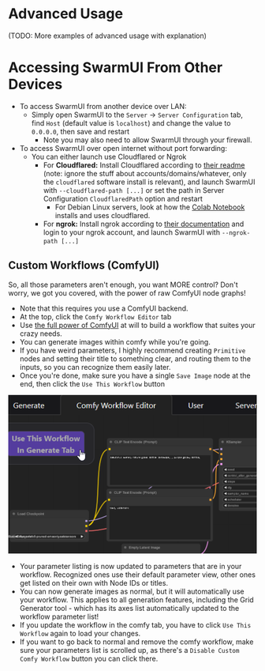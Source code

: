 # Advanced Usage

(TODO: More examples of advanced usage with explanation)

# Accessing SwarmUI From Other Devices

- To access SwarmUI from another device over LAN:
    - Simply open SwarmUI to the `Server` -> `Server Configuration` tab, find `Host` (default value is `localhost`) and change the value to `0.0.0.0`, then save and restart
        - Note you may also need to allow SwarmUI through your firewall.
- To access SwarmUI over open internet without port forwarding:
    - You can either launch use Cloudflared or Ngrok
        - For **Cloudflared:** Install Cloudflared according to [their readme](https://github.com/cloudflare/cloudflared?tab=readme-ov-file#installing-cloudflared) (note: ignore the stuff about accounts/domains/whatever, only the `cloudflared` software install is relevant), and launch SwarmUI with `--cloudflared-path [...]` or set the path in Server Configuration `CloudflaredPath` option and restart
            - For Debian Linux servers, look at how the [Colab Notebook](/colab/colab-notebook.ipynb) installs and uses cloudflared.
        - For **ngrok:**  Install ngrok according to [their documentation](https://ngrok.com/) and login to your ngrok account, and launch SwarmUI with `--ngrok-path [...]`

## Custom Workflows (ComfyUI)

So, all those parameters aren't enough, you want MORE control? Don't worry, we got you covered, with the power of raw ComfyUI node graphs!

- Note that this requires you use a ComfyUI backend.
- At the top, click the `Comfy Workflow Editor` tab
- Use [the full power of ComfyUI](https://comfyanonymous.github.io/ComfyUI_examples/) at will to build a workflow that suites your crazy needs.
- You can generate images within comfy while you're going.
- If you have weird parameters, I highly recommend creating `Primitive` nodes and setting their title to something clear, and routing them to the inputs, so you can recognize them easily later.
- Once you're done, make sure you have a single `Save Image` node at the end, then click the `Use This Workflow` button

![img](/docs/images/usecomfy.png)

- Your parameter listing is now updated to parameters that are in your workflow. Recognized ones use their default parameter view, other ones get listed on their own with Node IDs or titles.
- You can now generate images as normal, but it will automatically use your workflow. This applies to all generation features, including the Grid Generator tool - which has its axes list automatically updated to the workflow parameter list!
- If you update the workflow in the comfy tab, you have to click `Use This Workflow` again to load your changes.
- If you want to go back to normal and remove the comfy workflow, make sure your parameters list is scrolled up, as there's a `Disable Custom Comfy Workflow` button you can click there.
